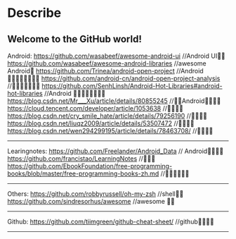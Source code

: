 # Describe
Welcome to the GitHub world!
-----------------------------------------------------------------
Android:
https://github.com/wasabeef/awesome-android-ui  //Android UI
https://github.com/wasabeef/awesome-android-libraries  //awesome Android
https://github.com/Trinea/android-open-project  //Android 
https://github.com/android-cn/android-open-project-analysis  //
https://github.com/SenhLinsh/Android-Hot-Libraries#android-hot-libraries  //Android 
https://blog.csdn.net/Mr___Xu/article/details/80855245  //Android
https://cloud.tencent.com/developer/article/1053638   //
https://blog.csdn.net/cry_smile_hate/article/details/79256190   // 
https://blog.csdn.net/liuqz2009/article/details/53507472  //
https://blog.csdn.net/wen294299195/article/details/78463708/  //

-----------------------------------------------------------------
Learingnotes:
https://github.com/Freelander/Android_Data  // Android
https://github.com/francistao/LearningNotes  //
https://github.com/EbookFoundation/free-programming-books/blob/master/free-programming-books-zh.md  //

-----------------------------------------------------------------
Others:
https://github.com/robbyrussell/oh-my-zsh  //shell
https://github.com/sindresorhus/awesome   //awesome 

-----------------------------------------------------------------
Github:
https://github.com/tiimgreen/github-cheat-sheet/  //github

-----------------------------------------------------------------
